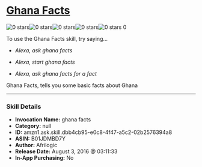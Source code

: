 # [Ghana Facts](http://alexa.amazon.com/#skills/amzn1.ask.skill.dbb4cb95-e0c8-4f47-a5c2-02b2576394a8)
![0 stars](../../images/ic_star_border_black_18dp_1x.png)![0 stars](../../images/ic_star_border_black_18dp_1x.png)![0 stars](../../images/ic_star_border_black_18dp_1x.png)![0 stars](../../images/ic_star_border_black_18dp_1x.png)![0 stars](../../images/ic_star_border_black_18dp_1x.png) 0

To use the Ghana Facts skill, try saying...

* *Alexa, ask ghana facts*

* *Alexa, start ghana facts*

* *Alexa, ask ghana facts for a fact*

Ghana Facts, tells you some basic facts about Ghana

***

### Skill Details

* **Invocation Name:** ghana facts
* **Category:** null
* **ID:** amzn1.ask.skill.dbb4cb95-e0c8-4f47-a5c2-02b2576394a8
* **ASIN:** B01JDMBD7Y
* **Author:** Afrilogic
* **Release Date:** August 3, 2016 @ 03:11:33
* **In-App Purchasing:** No
